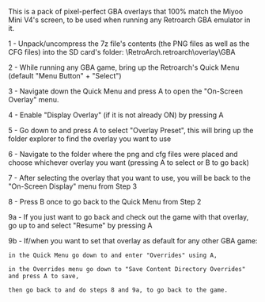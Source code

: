 This is a pack of pixel-perfect GBA overlays that 100% match the Miyoo Mini V4's screen, to be used when running any Retroarch GBA emulator in it.

1 - Unpack/uncompress the 7z file's contents (the PNG files as well as the CFG files) into the SD card's folder: \\RetroArch\.retroarch\overlay\GBA

2 - While running any GBA game, bring up the Retroarch's Quick Menu (default "Menu Button" + "Select")

3 - Navigate down the Quick Menu and press A to open the "On-Screen Overlay" menu.

4 - Enable "Display Overlay" (if it is not already ON) by pressing A

5 - Go down to and press A to select "Overlay Preset", this will bring up the folder explorer to find the overlay you want to use

6 - Navigate to the folder where the png and cfg files were placed and choose whichever overlay you want (pressing A to select or B to go back)

7 - After selecting the overlay that you want to use, you will be back to the "On-Screen Display" menu from Step 3

8 - Press B once to go back to the Quick Menu from Step 2

9a - If you just want to go back and check out the game with that overlay, go up to and select "Resume" by pressing A

9b - If/when you want to set that overlay as default for any other GBA game:

    in the Quick Menu go down to and enter "Overrides" using A,
    
    in the Overrides menu go down to "Save Content Directory Overrides" and press A to save,
    
    then go back to and do steps 8 and 9a, to go back to the game.
